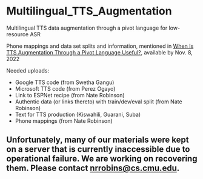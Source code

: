 # Multilingual_TTS_Augmentation
Multilingual TTS data augmentation through a pivot language for low-resource ASR

Phone mappings and data set splits and information, mentioned in [When Is TTS Augmentation Through a Pivot Language Useful?](https://www.isca-speech.org/archive/interspeech_2022/robinson22_interspeech.html), available by Nov. 8, 2022

Needed uploads:
- Google TTS code (from Swetha Gangu)
- Microsoft TTS code (from Perez Ogayo)
- Link to ESPNet recipe (from Nate Robinson)
- Authentic data (or links thereto) with train/dev/eval split (from Nate Robinson)
- Text for TTS production (Kiswahili, Guarani, Suba)
- Phone mappings (from Nate Robinson)

## Unfortunately, many of our materials were kept on a server that is currently inaccessible due to operational failure. We are working on recovering them. Please contact [nrrobins@cs.cmu.edu](mailto:nrrobins@cs.cmu.edu).
